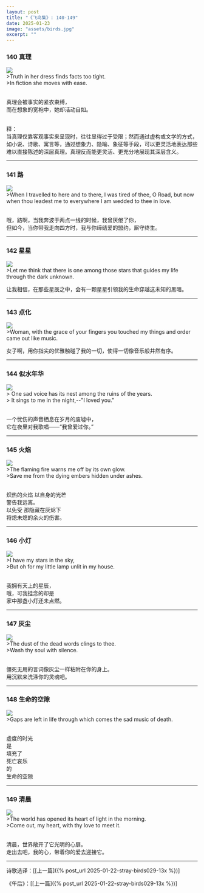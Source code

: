 ```yaml
---
layout: post
title: "《飞鸟集》: 140-149"
date: 2025-01-23
image: "assets/birds.jpg"
excerpt: ""
---
```




### 140 真理
<img src="/assets/abstract-wushu.jpg"/>
<br>
>Truth in her dress finds facts too tight. <br>
>In fiction she moves with ease.

<br>真理会被事实的紧衣束缚，
<br>而在想象的宽袍中，她却活动自如。

<br>释：
<br>当真理仅靠客观事实来呈现时，往往显得过于受限；然而通过虚构或文学的方式，如小说、诗歌、寓言等，通过想象力、隐喻、象征等手段，可以更灵活地表达那些难以直接陈述的深层真理。真理反而能更灵活、更充分地展现其深层含义。

----

### 141 路
<img src="/assets/road-some-where.jpg"/>
<br>
>When I travelled to here and to there, I was tired of thee, O Road, but now when thou leadest me to everywhere I am wedded to thee in love.

<br>哦，路啊，当我奔波于两点一线的时候，我曾厌倦了你，
<br>但如今，当你带我走向四方时，我与你缔结爱的盟约，厮守终生。

----

### 142 星星
<img src="/assets/one-star.jpg"/>
<br>
>Let me think that there is one among those stars that guides my life through the dark unknown.

让我相信，在那些星辰之中，会有一颗星星引领我的生命穿越这未知的黑暗。

----

### 143 点化
<img src="/assets/female-hands.jpg"/>
<br>
>Woman, with the grace of your fingers you touched my things and order came out like music.

女子啊，用你指尖的优雅触碰了我的一切，使得一切像音乐般井然有序。

----

### 144 似水年华
<img src="/assets/woman-long-coat.jpg"/>
<br>
> One sad voice has its nest among the ruins of the years.<br>
> It sings to me in the night,--"I loved you."

<br>一个忧伤的声音栖息在岁月的废墟中，
<br>它在夜里对我歌唱——“我曾爱过你。”

----

### 145 火焰
<img src="/assets/dying-embers.jpg"/>
<br>
>The flaming fire warns me off by its own glow.<br>
>Save me from the dying embers hidden under ashes.

<br>炽热的火焰 以自身的光芒
<br>警告我远离。
<br>以免受 那隐藏在灰烬下
<br>将熄未熄的余火的伤害。

----

### 146 小灯
<img src="/assets/unlit-oil-lamp.jpg"/>
<br>
>I have my stars in the sky,<br>
>But oh for my little lamp unlit in my house.

<br>我拥有天上的星辰，
<br>哦，可我挂念的却是
<br>家中那盏小灯还未点燃。

----

### 147 灰尘
<img src="/assets/dusty-coat.jpg"/>
<br>
>The dust of the dead words clings to thee.<br>
>Wash thy soul with silence.

<br>僵死无用的言词像灰尘一样粘附在你的身上。
<br>用沉默来洗涤你的灵魂吧。

----

### 148 生命的空隙
<img src="/assets/dull-life.jpg"/>
<br>
>Gaps are left in life through which comes the sad music of death.

<br>虚度的时光
<br>是
<br>填充了
<br>死亡哀乐
<br>的
<br>生命的空隙

----

### 149 清晨
<img src="/assets/morning-street.jpg"/>
<br>
>The world has opened its heart of light in the morning.<br>
>Come out, my heart, with thy love to meet it.

<br>清晨，世界敞开了它光明的心扉。
<br>走出去吧，我的心，带着你的爱去迎接它。

----

诗歌选译：\[[上一篇]({% post_url 2025-01-22-stray-birds029-13x %})\] 

《午后》：\[[上一篇]({% post_url 2025-01-22-stray-birds029-13x %})\] 
